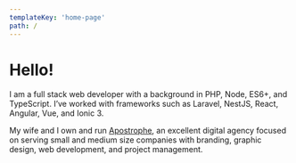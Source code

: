 ```yaml
---
templateKey: 'home-page'
path: /
---
```

# Hello!

I am a full stack web developer with a background in PHP, Node, ES6+, and TypeScript. I’ve worked with frameworks 
such as Laravel, NestJS, React, Angular, Vue, and Ionic 3.

My wife and I own and run [Apostrophe](https://www.madebyapostrophe.com), an excellent digital agency focused on serving
small and medium size companies with branding, graphic design, web development, and project management.

